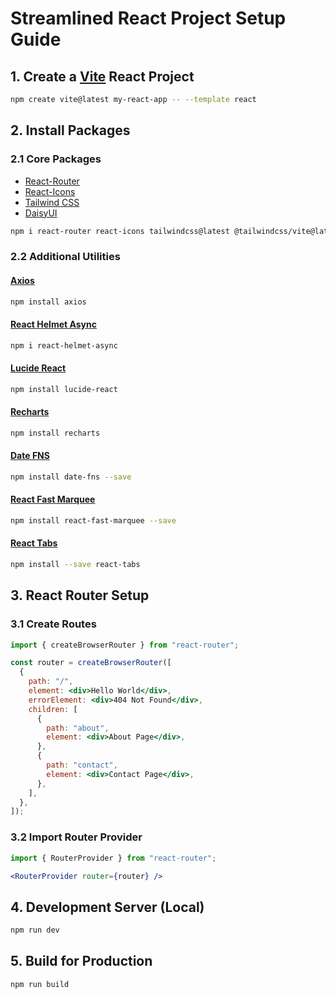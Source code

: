 # Streamlined React Project Setup Guide

## 1. Create a [Vite](https://vitejs.dev/) React Project
```bash
npm create vite@latest my-react-app -- --template react
```

## 2. Install Packages

### 2.1 Core Packages
- [React-Router](https://reactrouter.com/)
- [React-Icons](https://react-icons.github.io/react-icons/)
- [Tailwind CSS](https://tailwindcss.com/)
- [DaisyUI](https://daisyui.com/)

```bash
npm i react-router react-icons tailwindcss@latest @tailwindcss/vite@latest daisyui@latest
```

### 2.2 Additional Utilities
#### [Axios](https://axios-http.com/)
```bash
npm install axios
```

#### [React Helmet Async](https://github.com/staylor/react-helmet-async)
```bash
npm i react-helmet-async
```

#### [Lucide React](https://lucide.dev/)
```bash
npm install lucide-react
```

#### [Recharts](https://recharts.org/)
```bash
npm install recharts
```

#### [Date FNS](https://date-fns.org/)
```bash
npm install date-fns --save
```

#### [React Fast Marquee](https://www.react-fast-marquee.com/)
```bash
npm install react-fast-marquee --save
```

#### [React Tabs](https://github.com/reactjs/react-tabs)
```bash
npm install --save react-tabs
```

## 3. React Router Setup

### 3.1 Create Routes
```jsx
import { createBrowserRouter } from "react-router";

const router = createBrowserRouter([
  {
    path: "/",
    element: <div>Hello World</div>,
    errorElement: <div>404 Not Found</div>,
    children: [
      {
        path: "about",
        element: <div>About Page</div>,
      },
      {
        path: "contact",
        element: <div>Contact Page</div>,
      },
    ],
  },
]);
```

### 3.2 Import Router Provider
```jsx
import { RouterProvider } from "react-router";
```

```jsx
<RouterProvider router={router} />
```

## 4. Development Server (Local)
```bash
npm run dev
```

## 5. Build for Production
```bash
npm run build
```